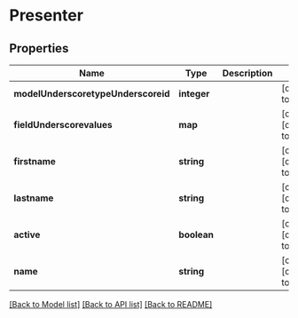 # Presenter

## Properties
Name | Type | Description | Notes
------------ | ------------- | ------------- | -------------
**modelUnderscoretypeUnderscoreid** | **integer** |  | [default to null]
**fieldUnderscorevalues** | **map** |  | [optional] [default to null]
**firstname** | **string** |  | [optional] [default to null]
**lastname** | **string** |  | [optional] [default to null]
**active** | **boolean** |  | [optional] [default to null]
**name** | **string** |  | [optional] [default to null]

[[Back to Model list]](../README.md#documentation-for-models) [[Back to API list]](../README.md#documentation-for-api-endpoints) [[Back to README]](../README.md)


